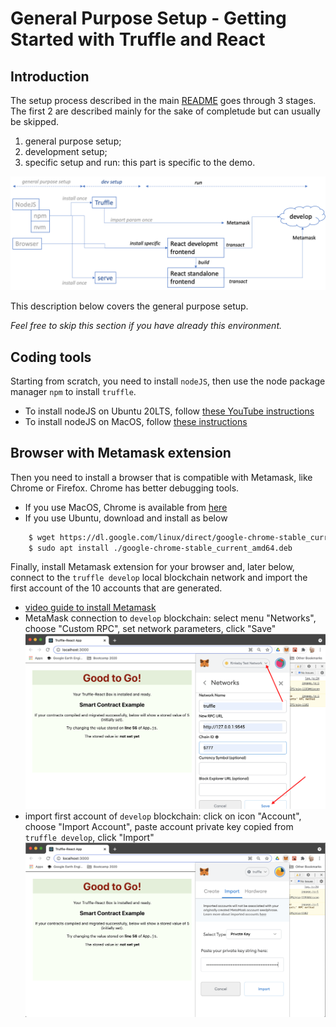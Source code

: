 # General Purpose Setup - Getting Started with Truffle and React

## Introduction

The setup process described in the main [README](./README.md) goes through 3 stages. The first 2 are described mainly for the sake of completude but can usually be skipped.
1. general purpose setup;
2. development setup;
3. specific setup and run: this part is specific to the demo.

![Demo Lifecycle](./todos.png)

  
This description below covers the general purpose setup.

_Feel free to skip this section if you have already this environment._
## Coding tools
Starting from scratch, you need to install `nodeJS`, then use the node package manager `npm` to install `truffle`.
* To install nodeJS on Ubuntu 20LTS, follow [these YouTube instructions](https://www.youtube.com/watch?v=OMhMnj7SBRQ)
* To install nodeJS on MacOS, follow [these instructions](https://dyclassroom.com/howto-mac/how-to-install-nodejs-and-npm-on-mac-using-homebrew)

## Browser with Metamask extension
Then you need to install a browser that is compatible with Metamask, like Chrome or Firefox. Chrome has better debugging tools.
* If you use MacOS, Chrome is available from [here](https://support.google.com/chrome/answer/95346?)
* If you use Ubuntu, download and install as below
``` bash
    $ wget https://dl.google.com/linux/direct/google-chrome-stable_current_amd64.deb
    $ sudo apt install ./google-chrome-stable_current_amd64.deb
```
Finally, install Metamask extension for your browser and, later below, connect to the `truffle develop` local blockchain network and import the first account of the 10 accounts that are generated.
  * [video guide to install Metamask](https://youtu.be/WAStJtjYI_c) 
  * MetaMask connection to `develop` blockchain: select menu "Networks", choose "Custom RPC", set network parameters, click "Save" ![MetaMask Network](./screenMetaMaskNet.png)
  * import first account of `develop` blockchain: click on icon "Account", choose "Import Account", paste account private key copied from `truffle develop`, click "Import" ![MetaMask Network](./screenMetaMaskAccount.png)

